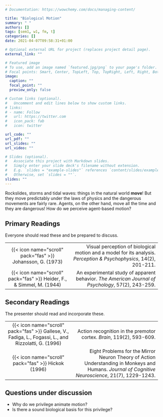```yaml
---
# Documentation: https://wowchemy.com/docs/managing-content/

title: "Biological Motion"
summary: " "
authors: []
tags: [sem1, w1, fm, t]
categories: []
date: 2021-04-07T09:58:31+01:00

# Optional external URL for project (replaces project detail page).
external_link: ""

# Featured image
# To use, add an image named `featured.jpg/png` to your page's folder.
# Focal points: Smart, Center, TopLeft, Top, TopRight, Left, Right, BottomLeft, Bottom, BottomRight.
image:
  caption: ""
  focal_point: ""
  preview_only: false

# Custom links (optional).
#   Uncomment and edit lines below to show custom links.
# links:
# - name: Follow
#   url: https://twitter.com
#   icon_pack: fab
#   icon: twitter

url_code: ""
url_pdf: ""
url_slides: ""
url_video: ""

# Slides (optional).
#   Associate this project with Markdown slides.
#   Simply enter your slide deck's filename without extension.
#   E.g. `slides = "example-slides"` references `content/slides/example-slides.md`.
#   Otherwise, set `slides = ""`.
slides: ""
---
```


Rockslides, storms and tidal waves: things in the natural world **move**! But they move predictably under the laws of physics and the dangerous movements are fairly rare. Agents, on the other hand, move all the time and they are dangerous! How do we perceive agent-based motion?

## Primary Readings

Everyone should read these and be prepared to discuss.

|  |  |
|:----:|-----:|
| {{< icon name="scroll" pack="fas" >}} Johansson, G. (1973) | Visual perception of biological motion and a model for its analysis. *Perception & Psychophysics*, 14(2), 201-211. |
| {{< icon name="scroll" pack="fas" >}} Heider, F., & Simmel, M. (1944) | An experimental study of apparent behavior. *The American Journal of Psychology*, 57(2), 243-259. |


## Secondary Readings

The presenter should read and incorporate these.

|  |  |
|:----:|-----:|
| {{< icon name="scroll" pack="fas" >}} Gallese, V., Fadiga, L., Fogassi, L.,  and Rizzolatti, G. (1996) | Action  recognition  in  the  premotor  cortex. *Brain*, 119(2), 593-609. |
| {{< icon name="scroll" pack="fas" >}} Hickok (1996) | Eight Problems for the Mirror Neuron Theory of Action Understanding in Monkeys and Humans. *Journal of Cognitive Neuroscience*, 21(7), 1229-1243. |

## Questions under discussion

- Why do we privilege animate motion?
- Is there a sound biological basis for this privilege? 
